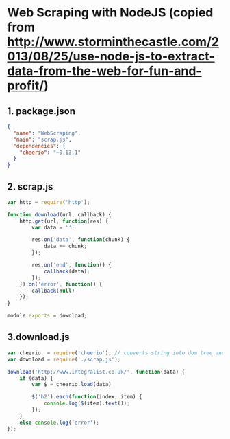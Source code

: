 # Web Scraping with NodeJS (copied from http://www.storminthecastle.com/2013/08/25/use-node-js-to-extract-data-from-the-web-for-fun-and-profit/)

## 1. package.json

```json
{
  "name": "WebScraping",
  "main": "scrap.js",
  "dependencies": {
    "cheerio": "~0.13.1"
  }
}
```

## 2. scrap.js

```javascript
var http = require('http');

function download(url, callback) {
    http.get(url, function(res) {
        var data = '';

        res.on('data', function(chunk) {
            data += chunk;
        });

        res.on('end', function() {
            callback(data);
        });
    }).on('error', function() {
        callback(null)
    });
}

module.exports = download;
```

## 3.download.js

```javascript
var cheerio  = require('cheerio'); // converts string into dom tree and provides querying (and other) methods
var download = require('./scrap.js');

download('http://www.integralist.co.uk/', function(data) {
    if (data) {
        var $ = cheerio.load(data)

        $('h2').each(function(index, item) {
            console.log($(item).text());
        });
    }
    else console.log('error');
});
```

